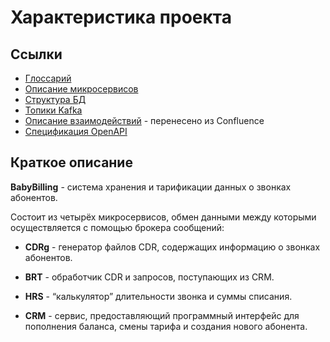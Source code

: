 # Характеристика проекта

## Ссылки
- [Глоссарий](./glossary.md)
- [Описание микросервисов](./task.md)
- [Структура БД](./db.md)
- [Топики Kafka](./mq.md)
- [Описание взаимодействий](./cooperation.pdf) - перенесено из Confluence
- [Спецификация OpenAPI](./openapi.yaml)

## Краткое описание

**BabyBilling** - система хранения и тарификации данных о звонках абонентов. 

Состоит из четырёх микросервисов, обмен данными между которыми осуществляется с помощью брокера сообщений:

- **CDRg** - генератор файлов CDR, содержащих информацию о звонках абонентов. 

- **BRT** - обработчик CDR и запросов, поступающих из CRM. 

- **HRS** - “калькулятор” длительности звонка и суммы списания. 

- **CRM** - сервис, предоставляющий программный интерфейс для пополнения баланса, смены тарифа и создания нового абонента.